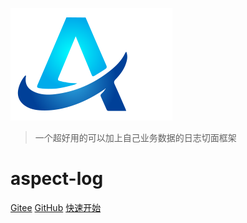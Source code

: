 ![logo](_media/logo.png)
> 一个超好用的可以加上自己业务数据的日志切面框架

# aspect-log

[Gitee](https://gitee.com/bryan31/aspect-log)
[GitHub](https://github.com/thebeastshop/aspect-log)
[快速开始](#_1-介绍)
